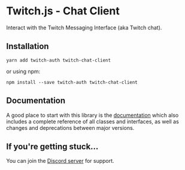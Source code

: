 # Twitch.js - Chat Client

Interact with the Twitch Messaging Interface (aka Twitch chat).

## Installation

	yarn add twitch-auth twitch-chat-client

or using npm:

	npm install --save twitch-auth twitch-chat-client

## Documentation

A good place to start with this library is the [documentation](https://d-fischer.github.io/twitch-chat-client)
which also includes a complete reference of all classes and interfaces, as well as changes and deprecations between major versions.

## If you're getting stuck...

You can join the [Discord server](https://discord.gg/b9ZqMfz) for support.
